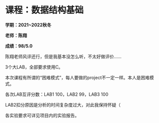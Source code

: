 # 课程：数据结构基础

**学期：2021~2022秋冬**

**老师：陈翔**

**成绩：98/5.0**

陈翔老师风评还行，但是我基本没怎么听，不太好做评价……

3个大LAB，全部要求使用C。

本次课程有所谓的“困难模式”，每人要做的project不一定一样。本人是困难模式。

各次LAB互评分数：LAB1 100，LAB2 99，LAB3 100

LAB2扣分原因是分析的时间复杂度过大，对此我保持怀疑（

各实验要求可详见项目内的实验报告。
